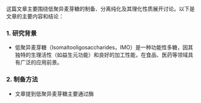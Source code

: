 

这篇文章主要围绕低聚异麦芽糖的制备、分离纯化及其理化性质展开讨论。以下是文章的主要内容和结论：

### 1. **研究背景**
   - 低聚异麦芽糖（Isomaltooligosaccharides，IMO）是一种功能性多糖，因其独特的生理活性（如益生元功能）和良好的加工性能，在食品、医药等领域具有广泛的应用前景。

### 2. **制备方法**
   - 文章提到低聚异麦芽糖主要通过酶
